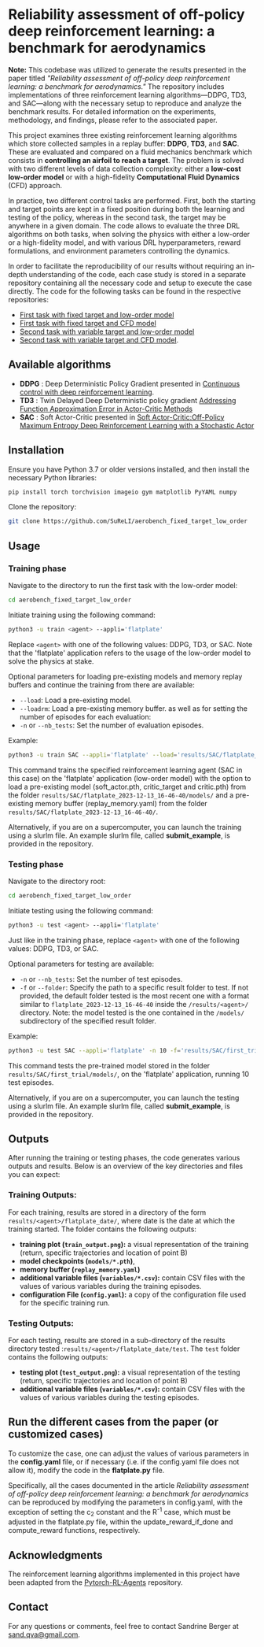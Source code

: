 # Reliability assessment of off-policy deep reinforcement learning: a benchmark for aerodynamics  


**Note:** This codebase was utilized to generate the results presented in the paper titled *"Reliability assessment of off-policy deep reinforcement learning: a benchmark for aerodynamics."* The repository includes implementations of three reinforcement learning algorithms—DDPG, TD3, and SAC—along with the necessary setup to reproduce and analyze the benchmark results. For detailed information on the experiments, methodology, and findings, please refer to the associated paper.
  
This project examines three existing reinforcement learning algorithms which store collected samples in a replay buffer: **DDPG**, **TD3**, and **SAC**. These are evaluated and compared on a fluid mechanics benchmark which consists in **controlling an airfoil to reach a target**. The problem is solved with two different levels of data collection complexity: either a **low-cost low-order model** or with a high-fidelity **Computational Fluid Dynamics** (CFD) approach.  
  
In practice, two different control tasks are performed. First, both the starting and target points are kept in a fixed position during both the learning and testing of the policy, whereas in the second task, the target may be anywhere in a given domain. The code allows to evaluate the three DRL algorithms on both tasks, when solving the physics with either a low-order or a high-fidelity model, and with various DRL hyperparameters, reward formulations, and environment parameters controlling the dynamics.  
  
In order to facilitate the reproducibility of our results without requiring an in-depth understanding of the code, each case study is stored in a separate repository containing all the necessary code and setup to execute the case directly. The code for the following tasks can be found in the respective repositories:  
- [First task with fixed target and low-order model](https://github.com/SuReLI/aerobench_fixed_target_low_order)  
- [First task with fixed target and CFD model](https://github.com/SuReLI/aerobench_fixed_target_star)  
- [Second task with variable target and low-order model](https://github.com/SuReLI/aerobench_variable_target_low_order)  
- [Second task with variable target and CFD model](https://github.com/SuReLI/aerobench_variable_target_star).  
  
  
## Available algorithms  
- **DDPG** : Deep Deterministic Policy Gradient presented in [Continuous control with deep reinforcement learning](https://arxiv.org/abs/1509.02971).  
- **TD3** : Twin Delayed Deep Deterministic policy gradient [Addressing Function Approximation Error in Actor-Critic Methods](https://arxiv.org/pdf/1802.09477.pdf)  
- **SAC** : Soft Actor-Critic presented in [Soft Actor-Critic:Off-Policy Maximum Entropy Deep Reinforcement Learning with a Stochastic Actor](https://arxiv.org/pdf/1801.01290.pdf)  
  
  
## Installation  
Ensure you have Python 3.7 or older versions installed, and then install the necessary Python libraries:  
  
```bash  
pip install torch torchvision imageio gym matplotlib PyYAML numpy  
```  
Clone the repository:  
```bash  
git clone https://github.com/SuReLI/aerobench_fixed_target_low_order
```  
  
## Usage  
  
### Training phase  
Navigate to the directory to run the first task with the low-order model:  
```bash  
cd aerobench_fixed_target_low_order
```  
Initiate training using the following command:
```bash
python3 -u train <agent> --appli='flatplate'  
```  
Replace `<agent>` with one of the following values: DDPG, TD3, or SAC. Note that the 'flatplate' application refers to the usage of the low-order model to solve the physics at stake.  
  
Optional parameters for loading pre-existing models and memory replay buffers and continue the training from there are available:  
- `--load`: Load a pre-existing model.  
- `--loadrm`: Load a pre-existing memory buffer.
as well as for setting the number of episodes for each evaluation:
- `-n` or `--nb_tests`: Set the number of evaluation episodes.
  
Example:  
```bash  
python3 -u train SAC --appli='flatplate' --load='results/SAC/flatplate_2023-12-13_16-46-40' --loadrm='results/SAC/flatplate_2023-12-13_16-46-40'  
```  
This command trains the specified reinforcement learning agent (SAC in this case) on the 'flatplate' application (low-order model) with the option to load a pre-existing model (soft_actor.pth, critic_target and critic.pth) from the folder `results/SAC/flatplate_2023-12-13_16-46-40/models/` and a pre-existing memory buffer (replay_memory.yaml) from the folder `results/SAC/flatplate_2023-12-13_16-46-40/`.


Alternatively, if you are on a supercomputer, you can launch the training using a slurlm file. An example slurlm file, called **submit_example**, is provided  in the repository.


  
### Testing phase
Navigate to the directory root:
```bash 
cd aerobench_fixed_target_low_order
``` 
Initiate testing using the following command:
```bash
python3 -u test <agent> --appli='flatplate'
``` 
Just like in the training phase, replace `<agent>` with one of the following values: DDPG, TD3, or SAC.

Optional parameters for testing are available:

-   `-n` or `--nb_tests`: Set the number of test episodes.
-   `-f` or `--folder`: Specify the path to a specific result folder to test. If not provided, the default folder tested is the most recent one with a format similar to `flatplate_2023-12-13_16-46-40` inside the `/results/<agent>/` directory. 
Note: the model tested is the one contained in the `/models/` subdirectory of the specified result folder.

Example:
```bash
python3 -u test SAC --appli='flatplate' -n 10 -f='results/SAC/first_trial'
``` 
This command tests the pre-trained model stored in the folder `results/SAC/first_trial/models/`, on the 'flatplate' application, running 10 test episodes.


Alternatively, if you are on a supercomputer, you can launch the testing using a slurlm file. An example slurlm file, called **submit_example**, is provided  in the repository.
 

## Outputs

After running the training or testing phases, the code generates various outputs and results. Below is an overview of the key directories and files you can expect:

### Training Outputs:

For each training, results are stored in a directory of the form `results/<agent>/flatplate_date/`, where date is the date at which the training started. The folder contains the following outputs:
- **training plot (`train_output.png`):** a visual representation of the training (return, specific trajectories and location of point B)
- **model checkpoints (`models/*.pth`)**,
- **memory buffer (`replay_memory.yaml`)**
- **additional variable files (`variables/*.csv`):** contain CSV files with the values of various variables during the training episodes.
- **configuration File (`config.yaml`):** a copy of the configuration file used for the specific training run.

### Testing Outputs:

For each testing, results are stored in a sub-directory of the results directory tested :`results/<agent>/flatplate_date/test`. The `test` folder contains the following outputs:

- **testing plot (`test_output.png`):** a visual representation of the testing (return, specific trajectories and location of point B)
- **additional variable files (`variables/*.csv`):** contain CSV files with the values of various variables during the testing episodes.


  
## Run the different cases from the paper (or customized cases)

To customize the case, one can adjust the values of various parameters in the **config.yaml** file, or if necessary (i.e. if the config.yaml file does not allow it), modify the code in the **flatplate.py** file.

Specifically, all the cases documented in the article *Reliability assessment of off-policy deep reinforcement learning: a benchmark for aerodynamics* can be reproduced by modifying the parameters in config.yaml, with the exception of setting the c<sub>2</sub> constant and the R<sup>-1</sup> case, which must be adjusted in the flatplate.py file, within the update_reward_if_done and compute_reward functions, respectively.
  
  
## Acknowledgments  
  
The reinforcement learning algorithms implemented in this project have been adapted from the [Pytorch-RL-Agents](https://github.com/SuReLI/Pytorch-RL-Agents) repository.  
  
## Contact  
For any questions or comments, feel free to contact Sandrine Berger at [sand.qva@gmail.com](mailto:sand.qva@gmail.com).
